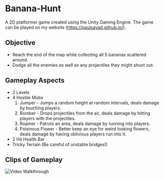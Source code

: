 # Banana-Hunt

A 2D platformer game created using the Unity Gaming Engine. The game can be played on my website (https://paulsayad.github.io/).

## Objective

* Reach the end of the map while collecting all 5 bananas scattered around.
* Dodge all the enemies as well as any projectiles they might shoot out.

## Gameplay Aspects

* 2 Levels
* 4 Hostile Mobs
    1. Jumper - Jumps a random height at random intervals, deals damage by touching players.
    2. Bomber - Drops projectiles from the air, deals damage by hitting players with the projectiles.
    3. Roamer - Patrols an area, deals damage by running into players.
    4. Poisinous Flower - Better keep an eye for weird looking flowers, deals damage by having oblivious players run into it.
* 2 Hit Health Bar
* Tricky Terrain (Be careful of unstable bridges!)

## Clips of Gameplay

<img src='http://g.recordit.co/8mQnWT8edj.gif' title='Video Walkthrough' width='' alt='Video Walkthrough'/>

